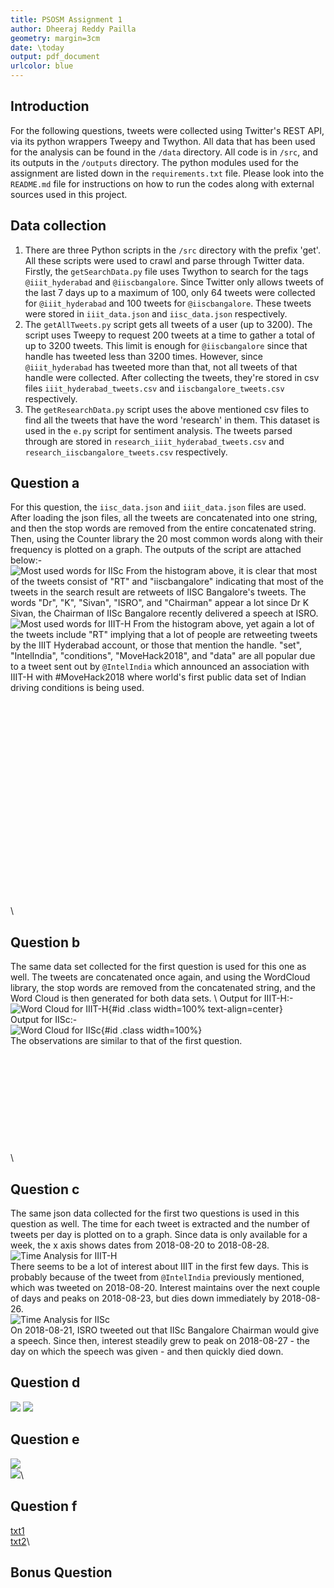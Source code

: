 ```yaml
---
title: PSOSM Assignment 1
author: Dheeraj Reddy Pailla
geometry: margin=3cm
date: \today
output: pdf_document
urlcolor: blue
---
```


## Introduction
For the following questions, tweets were collected using Twitter's REST API, via its python wrappers Tweepy and Twython. All data that has been used for the analysis can be found in the `/data` directory. All code is in `/src`, and its outputs in the `/outputs` directory. The python modules used for the assignment are listed down in the `requirements.txt` file. Please look into the `README.md` file for instructions on how to run the codes along with external sources used in this project.

## Data collection
1. There are three Python scripts in the `/src` directory with the prefix 'get'. All these scripts were used to crawl and parse through Twitter data. Firstly, the `getSearchData.py` file uses Twython to search for the tags `@iiit_hyderabad` and `@iiscbangalore`. Since Twitter only allows tweets of the last 7 days up to a maximum of 100, only 64 tweets were collected for `@iiit_hyderabad` and 100 tweets for `@iiscbangalore`. These tweets were stored in `iiit_data.json` and `iisc_data.json` respectively.
2. The `getAllTweets.py` script gets all tweets of a user (up to 3200). The script uses Tweepy to request 200 tweets at a time to gather a total of up to 3200 tweets. This limit is enough for `@iiscbangalore` since that handle has tweeted less than 3200 times. However, since `@iiit_hyderabad` has tweeted more than that, not all tweets of that handle were collected. After collecting the tweets, they're stored in csv files `iiit_hyderabad_tweets.csv` and `iiscbangalore_tweets.csv` respectively.
3. The `getResearchData.py` script uses the above mentioned csv files to find all the tweets that have the word 'research' in them. This dataset is used in the `e.py` script for sentiment analysis. The tweets parsed through are stored in `research_iiit_hyderabad_tweets.csv` and `research_iiscbangalore_tweets.csv` respectively.

## Question a
For this question, the `iisc_data.json` and `iiit_data.json` files are used. After loading the json files, all the tweets are concatenated into one string, and then the stop words are removed from the entire concatenated string. Then, using the Counter library the 20 most common words along with their frequency is plotted on a graph. The outputs of the script are attached below:-\
![Most used words for IISc](outputs/output_a_IISC.png "Most used words for IISc")
From the histogram above, it is clear that most of the tweets consist of "RT" and "iiscbangalore" indicating that most of the tweets in the search result are retweets of IISC Bangalore's tweets. The words "Dr", "K", "Sivan", "ISRO", and "Chairman" appear a lot since Dr K Sivan, the Chairman of IISc Bangalore recently delivered a speech at ISRO.\
![Most used words for IIIT-H](outputs/output_a_IIIT.png "Most used words for IIIT-H")
From the histogram above, yet again a lot of the tweets include "RT" implying that a lot of people are retweeting tweets by the IIIT Hyderabad account, or those that mention the handle. "set", "IntelIndia", "conditions", "MoveHack2018", and "data" are all popular due to a tweet sent out by `@IntelIndia` which announced an association with IIIT-H with #MoveHack2018 where world's first public data set of Indian driving conditions is being used.
\
\
\
\
\
\
\
\
\
\
\
\
\
\
\
\
\
\
\
\
\
\

## Question b
The same data set collected for the first question is used for this one as well. The tweets are concatenated once again, and using the WordCloud library, the stop words are removed from the concatenated string, and the Word Cloud is then generated for both data sets. \ Output for IIIT-H:- \
![Word Cloud for IIIT-H](outputs/output_b_IIIT.png "Word Cloud for IIIT-H"){#id .class width=100% text-align=center} \
Output for IISc:- \
![Word Cloud for IISc](outputs/output_b_IISC.png "Word Cloud for IISc"){#id .class width=100%}\
The observations are similar to that of the first question.
\
\
\
\
\
\
\
\
\
\
\
\

## Question c
The same json data collected for the first two questions is used in this question as well. The time for each tweet is extracted and the number of tweets per day is plotted on to a graph. Since data is only available for a week, the x axis shows dates from 2018-08-20 to 2018-08-28. \
![Time Analysis for IIIT-H](outputs/output_c_IIIT.png "Time Analysis for IIIT-H")\
There seems to be a lot of interest about IIIT in the first few days. This is probably because of the tweet from `@IntelIndia` previously mentioned, which was tweeted on 2018-08-20. Interest maintains over the next couple of days and peaks on 2018-08-23, but dies down immediately by 2018-08-26. \
![Time Analysis for IISc](outputs/output_c_IISC.png "Time Analysis for IISc")\
On 2018-08-21, ISRO tweeted out that IISc Bangalore Chairman would give a speech. Since then, interest steadily grew to peak on 2018-08-27 - the day on which the speech was given - and then quickly died down.


## Question d
![](outputs/output_d_IISC.png)
![](outputs/output_d_IIIT.png)

## Question e
![](outputs/output_e_IISC.png)\
![](outputs/output_e_IIIT.png)\

## Question f
[txt1](outputs/output_f_iisc.txt)\
[txt2](outputs/output_f_iiit.txt)\

## Bonus Question
